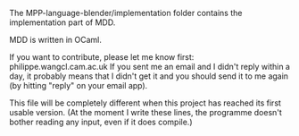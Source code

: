 The MPP-language-blender/implementation folder contains the implementation part of MDD.

MDD is written in OCaml.

If you want to contribute, please let me know first: philippe.wang<at>cl.cam.ac.uk
If you sent me an email and I didn't reply within a day, it probably means that I didn't get it and you should send it to me again (by hitting "reply" on your email app).

This file will be completely different when this project has reached its first usable version.
(At the moment I write these lines, the programme doesn't bother reading any input, even if it does compile.)



